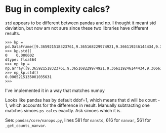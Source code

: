 # Bug in complexity calcs?

`std` appears to be different between pandas and np. I thought it meant std deviation, but now am not sure since these two libraries have different results.

```
>>> kp = pd.DataFrame([9.365921518323761,9.365168229974921,9.366119246144434,9.366618939884766])
>>> kp.std()
0    0.000602
dtype: float64
>>> np_kp = np.array([9.365921518323761,9.365168229974921,9.366119246144434,9.366618939884766])
>>> np_kp.std()
0.0005215135001035631
>>> 
```
I've implemented it in a way that matches numpy

Looks like pandas has by default ddof=1, which means that d will be count - 1, which accounts for the difference in result. Manually subtracting one matches simoes `ps_calcs` exactly. Ask simoes which it is.

See: `pandas/core/nanops.py`, lines 581 for `nanstd`, 616 for `nanvar`, 561 for `_get_counts_nanvar`.

